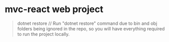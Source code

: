 # mvc-react web project

> dotnet restore // Run "dotnet restore" command due to bin and obj folders being ignored in the repo, so you will have everything required to run the project locally.
